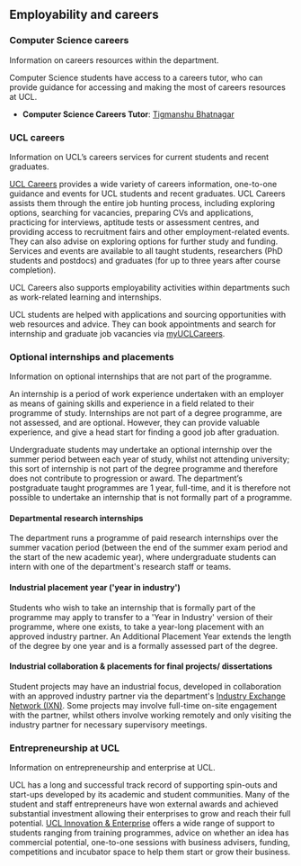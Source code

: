 ## Employability and careers

### Computer Science careers

Information on careers resources within the department.

Computer Science students have access to a careers tutor, who can provide guidance for accessing and making the most of careers resources at UCL.

- **Computer Science Careers Tutor**: [Tigmanshu Bhatnagar](https://search2.ucl.ac.uk/s/search.html?query=Tigmanshu+Bhatnagar&collection=website-meta&profile=_directory&tab=directory)

### UCL careers

Information on UCL’s careers services for current students and recent graduates.

[UCL Careers](https://www.ucl.ac.uk/careers/) provides a wide variety of careers information, one-to-one guidance and events for UCL students and recent graduates. UCL Careers assists them through the entire job hunting process, including exploring options, searching for vacancies, preparing CVs and applications, practicing for interviews, aptitude tests or assessment centres, and providing access to recruitment fairs and other employment-related events. They can also advise on exploring options for further study and funding. Services and events are available to all taught students, researchers (PhD students and postdocs) and graduates (for up to three years after course completion).

UCL Careers also supports employability activities within departments such as work-related learning and internships.

UCL students are helped with applications and sourcing opportunities with web resources and advice. They can book appointments and search for internship and graduate job vacancies via [myUCLCareers](https://ucl.targetconnect.net/).

### Optional internships and placements

Information on optional internships that are not part of the programme.

An internship is a period of work experience undertaken with an employer as means of gaining skills and experience in a field related to their programme of study. Internships are not part of a degree programme, are not assessed, and are optional. However, they can provide valuable experience, and give a head start for finding a good job after graduation.

Undergraduate students may undertake an optional internship over the summer period between each year of study, whilst not attending university; this sort of internship is not part of the degree programme and therefore does not contribute to progression or award. The department’s postgraduate taught programmes are 1 year, full-time, and it is therefore not possible to undertake an internship that is not formally part of a programme.

#### Departmental research internships

The department runs a programme of paid research internships over the summer vacation period (between the end of the summer exam period and the start of the new academic year), where undergraduate students can intern with one of the department's research staff or teams.

#### Industrial placement year ('year in industry')

Students who wish to take an internship that is formally part of the programme may apply to transfer to a 'Year in Industry' version of their programme, where one exists, to take a year-long placement with an approved industry partner. An Additional Placement Year extends the length of the degree by one year and is a formally assessed part of the degree.

#### Industrial collaboration & placements for final projects/ dissertations

Student projects may have an industrial focus, developed in collaboration with an approved industry partner via the department's [Industry Exchange Network (IXN)](https://www.ucl.ac.uk/computer-science/ixn-industry-exchange-network). Some projects may involve full-time on-site engagement with the partner, whilst others involve working remotely and only visiting the industry partner for necessary supervisory meetings.

### Entrepreneurship at UCL

Information on entrepreneurship and enterprise at UCL.

UCL has a long and successful track record of supporting spin-outs and start-ups developed by its academic and student communities. Many of the student and staff entrepreneurs have won external awards and achieved substantial investment allowing their enterprises to grow and reach their full potential. [UCL Innovation & Enterprise](https://www.ucl.ac.uk/enterprise/) offers a wide range of support to students ranging from training programmes, advice on whether an idea has commercial potential, one-to-one sessions with business advisers, funding, competitions and incubator space to help them start or grow their business.
